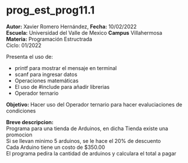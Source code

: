 # prog_est_prog11.1
<p><b>Autor:</b> Xavier Romero Hernández, <b>Fecha:</b> 10/02/2022 <br>
  <b>Escuela:</b> Universidad del Valle de Mexico <b>Campus</b> Villahermosa<br>
  <b>Materia:</b> Programación Estructrada<br>
Ciclo: 01/2022</p>

<p>
Presenta el uso de:
  <ul>
    <li>printf para mostrar el mensaje en terminal</li>
    <li>scanf para ingresar datos</li>
    <li>Operaciones matemáticas</li>
    <li>El uso de #include para añadir librerias</li>
    <li>Operador ternario</li>
  </ul>
</p>

<b>Objetivo:</b> Hacer uso del Operador ternario para hacer evaluciaciones de condiciones

<p><b>Breve descripcion:</b><br>
Programa para una tienda de Arduinos, en dicha Tienda existe una promocion<br>
Si se llevan minimo 5 arduinos, se le hace el 20% de descuento<br>
Cada Arduino tiene un costo de $350.00<br>
El programa pedira la cantidad de arduinos y calculara el total a pagar
</p>
